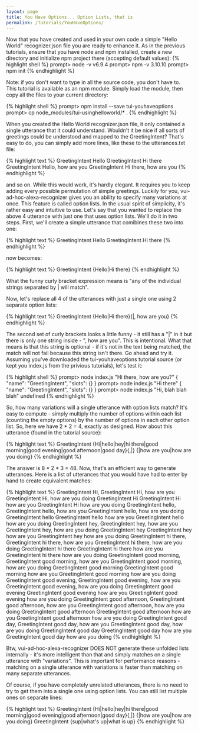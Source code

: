 ```yaml
---
layout: page
title: You Have Options... Option Lists, that is 
permalink: /Tutorials/YouHaveOptions/
---
```


Now that you have created and used in your own code a simple "Hello World" recognizer.json file you are ready to enhance it.
As in the previous tutorials, ensure that you have node and npm installed, create a new directory and initialize npm project there (accepting default values):
{% highlight shell %}
prompt> node -v
v6.9.4
prompt> npm -v
3.10.10
prompt> npm init
{% endhighlight %}

Note: if you don't want to type in all the source code, you don't have to.  This tutorial is available as an npm module.  Simply load the module, then copy all the files to your current directory:

{% highlight shell %}
prompt> npm install --save tui-youhaveoptions
prompt> cp node_modules/tui-usinghelloworld/* .
{% endhighlight %}

When you created the Hello World recognizer.json file, it only contained a single utterance that it could understand. Wouldn't it be nice if all sorts of greetings
could be understood and mapped to the GreetingIntent?  That's easy to do, you can simply add more lines, like these to the utterances.txt file:

{% highlight text %}
GreetingIntent Hello
GreetingIntent Hi there
GreetingIntent Hello, how are you
GreetingIntent Hi there, how are you
{% endhighlight %}

and so on.  While this would work, it's hardly elegant.  It requires you to keep adding every possible permutation of simple greetings.
Luckily for you, vui-ad-hoc-alexa-recognizer gives you an ability to specify many variations at once.  This feature is called option lists.
In the usual spirit of simplicity, it's rather easy and intuitive to use.  Let's say that you wanted to replace the above 4 utterance with just
one that uses option lists.  We'll do it in two steps.  First, we'll create a simple utterance that comibines these two into one:

{% highlight text %}
GreetingIntent Hello
GreetingIntent Hi there
{% endhighlight %}

now becomes:

{% highlight text %}
GreetingIntent {Hello|Hi there}
{% endhighlight %}

What the funny curly bracket expression means is "any of the individual strings separated by \| will match".

Now, let's replace all 4 of the utterances with just a single one using 2 separate option lists:

{% highlight text %}
GreetingIntent {Hello|Hi there}{|, how are you}
{% endhighlight %}

The second set of curly brackets looks a little funny - it still has a "\|" in it but there is only one string inside - ", how are you".
This is intentional.  What that means is that this string is optional - if it's not in the text being matched, the match will not fail because this string isn't there.
Go ahead and try it. Assuming you've downloaded the tui-youhaveoptions tutorial source (or kept you index.js from the privious tutorials), let's test it:

{% highlight shell %}
prompt> node index.js "Hi there, how are you?"
{
  "name": "GreetingIntent",
  "slots": {}
}
prompt> node index.js "Hi there"
{
  "name": "GreetingIntent",
  "slots": {}
}
prompt> node index.js "Hi, blah blah blah"
undefined
{% endhighlight %}

So, how many variations will a single utterance with option lists match?  It's easy to compute - simply multiply the number of options within each list (counting the empty options) by
the number of options in each other option list.  So, here we have 2 * 2 = 4, exactly as designed.  How about this utterance (found in the tutorial source):

{% highlight text %}
GreetingIntent {Hi|hello|hey|hi there|good morning|good evening|good afternoon|good day}{,|} {|how are you|how are you doing}
{% endhighlight %}

The answer is 8 * 2 * 3 = 48.  Now, that's an efficient way to generate utterances.  Here is a list of utterances that you would have had to enter by hand to create
equivalent matches:

{% highlight text %}
GreetingIntent Hi, 
GreetingIntent Hi, how are you
GreetingIntent Hi, how are you doing
GreetingIntent Hi 
GreetingIntent Hi how are you
GreetingIntent Hi how are you doing
GreetingIntent hello, 
GreetingIntent hello, how are you
GreetingIntent hello, how are you doing
GreetingIntent hello 
GreetingIntent hello how are you
GreetingIntent hello how are you doing
GreetingIntent hey, 
GreetingIntent hey, how are you
GreetingIntent hey, how are you doing
GreetingIntent hey 
GreetingIntent hey how are you
GreetingIntent hey how are you doing
GreetingIntent hi there, 
GreetingIntent hi there, how are you
GreetingIntent hi there, how are you doing
GreetingIntent hi there 
GreetingIntent hi there how are you
GreetingIntent hi there how are you doing
GreetingIntent good morning, 
GreetingIntent good morning, how are you
GreetingIntent good morning, how are you doing
GreetingIntent good morning 
GreetingIntent good morning how are you
GreetingIntent good morning how are you doing
GreetingIntent good evening, 
GreetingIntent good evening, how are you
GreetingIntent good evening, how are you doing
GreetingIntent good evening 
GreetingIntent good evening how are you
GreetingIntent good evening how are you doing
GreetingIntent good afternoon, 
GreetingIntent good afternoon, how are you
GreetingIntent good afternoon, how are you doing
GreetingIntent good afternoon 
GreetingIntent good afternoon how are you
GreetingIntent good afternoon how are you doing
GreetingIntent good day, 
GreetingIntent good day, how are you
GreetingIntent good day, how are you doing
GreetingIntent good day 
GreetingIntent good day how are you
GreetingIntent good day how are you doing
{% endhighlight %}

Btw, vui-ad-hoc-alexa-recognizer DOES NOT generate these unfolded lists internally - it's more intelligent than that and simply matches on a single utterance with "variations".
This is important for performance reasons - matching on a single utterance with variations is faster than matching on many separate utterances.

Of course, if you have completely unrelated utterances, there is no need to try to get them into a single one using option lists.  You can still list multiple ones on separate lines:

{% highlight text %}
GreetingIntent {Hi|hello|hey|hi there|good morning|good evening|good afternoon|good day}{,|} {|how are you|how are you doing}
GreetingIntent {sup|what's up|what is up}
{% endhighlight %}
